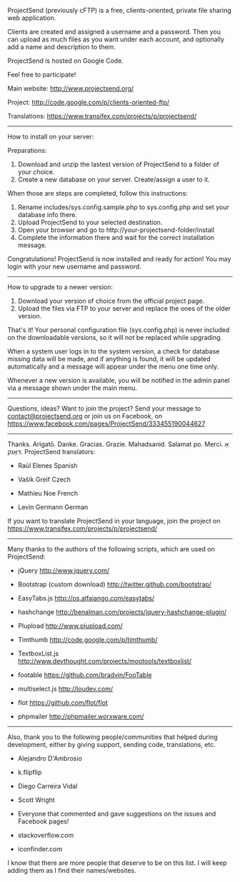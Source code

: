 ProjectSend (previously cFTP) is a free, clients-oriented, private file
sharing web application.

Clients are created and assigned a username and a password. Then you can
upload as much files as you want under each account, and optionally add
a name and description to them. 

ProjectSend is hosted on Google Code.

Feel free to participate!

Main website:
http://www.projectsend.org/

Project:
http://code.google.com/p/clients-oriented-ftp/

Translations:
https://www.transifex.com/projects/p/projectsend/

--------------------------------------------------------------------------------------------

How to install on your server:

Preparations:
1. Download and unzip the lastest version of ProjectSend to a folder of your choice.
2. Create a new database on your server. Create/assign a user to it.

When those are steps are completed, follow this instructions:
1. Rename includes/sys.config.sample.php to sys.config.php and set your database info there.
2. Upload ProjectSend to your selected destination.
3. Open your browser and go to http://your-projectsend-folder/install
4. Complete the information there and wait for the correct installation message.

Congratulations! ProjectSend is now installed and ready for action!
You may login with your new username and password.

--------------------------------------------------------------------------------------------

How to upgrade to a newer version:

1. Download your version of choice from the official project page.
2. Upload the files via FTP to your server and replace the ones of the older version.

That's it!
Your personal configuration file (sys.config.php) is never included on the downloadable
versions, so it will not be replaced while upgrading.

When a system user logs in to the system version, a check for database missing data will be
made, and if anything is found, it will be updated automatically and a message will appear
under the menu one time only.

Whenever a new version is available, you will be notified in the admin panel via a message
shown under the main menu.

--------------------------------------------------------------------------------------------

Questions, ideas? Want to join the project?
Send your message to contact@projectsend.org or join us on Facebook, on
https://www.facebook.com/pages/ProjectSend/333455190044627

--------------------------------------------------------------------------------------------

Thanks. Arigatō. Danke. Gracias. Grazie. Mahadsanid. Salamat po. Merci. אַ דאַנק.
ProjectSend translators:

- Raúl Elenes
  Spanish

- Vašík Greif
  Czech

- Mathieu Noe
  French

- Levin Germann
  German


If you want to translate ProjectSend in your language, join the project on
https://www.transifex.com/projects/p/projectsend/

--------------------------------------------------------------------------------------------

Many thanks to the authors of the following scripts, which are used on ProjectSend:

- jQuery
  http://www.jquery.com/

- Bootstrap (custom download)
  http://twitter.github.com/bootstrap/

- EasyTabs.js
  http://os.alfajango.com/easytabs/

- hashchange
  http://benalman.com/projects/jquery-hashchange-plugin/

- Plupload
  http://www.plupload.com/

- Timthumb
  http://code.google.com/p/timthumb/

- TextboxList.js
  http://www.devthought.com/projects/mootools/textboxlist/

- footable
  https://github.com/bradvin/FooTable

- multiselect.js
  http://loudev.com/

- flot
  https://github.com/flot/flot

- phpmailer
  http://phpmailer.worxware.com/

--------------------------------------------------------------------------------------------

Also, thank you to the following people/communities that helped during development, either
by giving support, sending code, translations, etc.

- Alejandro D'Ambrosio
- k.flipflip
- Diego Carreira Vidal
- Scott Wright
- Everyone that commented and gave suggestions on the issues and Facebook pages!

- stackoverflow.com
- iconfinder.com

I know that there are more people that deserve to be on this list. I will keep adding them
as I find their names/websites.
